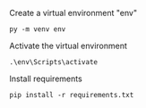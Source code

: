 Create a virtual environment "env"
```
py -m venv env
```
Activate the virtual environment
```
.\env\Scripts\activate
```
Install requirements
```
pip install -r requirements.txt
```
